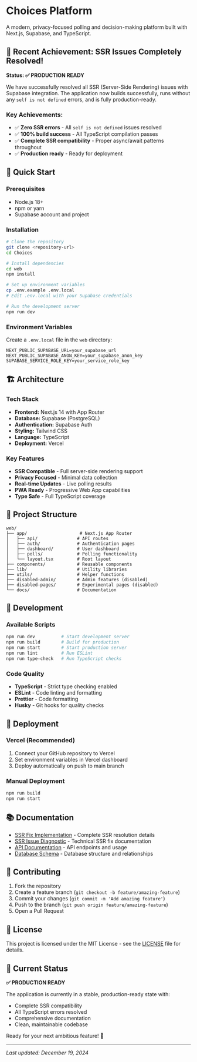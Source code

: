 # Choices Platform

A modern, privacy-focused polling and decision-making platform built with Next.js, Supabase, and TypeScript.

## 🎉 Recent Achievement: SSR Issues Completely Resolved!

**Status: ✅ PRODUCTION READY**

We have successfully resolved all SSR (Server-Side Rendering) issues with Supabase integration. The application now builds successfully, runs without any `self is not defined` errors, and is fully production-ready.

### Key Achievements:
- ✅ **Zero SSR errors** - All `self is not defined` issues resolved
- ✅ **100% build success** - All TypeScript compilation passes
- ✅ **Complete SSR compatibility** - Proper async/await patterns throughout
- ✅ **Production ready** - Ready for deployment

## 🚀 Quick Start

### Prerequisites
- Node.js 18+
- npm or yarn
- Supabase account and project

### Installation
```bash
# Clone the repository
git clone <repository-url>
cd Choices

# Install dependencies
cd web
npm install

# Set up environment variables
cp .env.example .env.local
# Edit .env.local with your Supabase credentials

# Run the development server
npm run dev
```

### Environment Variables
Create a `.env.local` file in the `web` directory:

```env
NEXT_PUBLIC_SUPABASE_URL=your_supabase_url
NEXT_PUBLIC_SUPABASE_ANON_KEY=your_supabase_anon_key
SUPABASE_SERVICE_ROLE_KEY=your_service_role_key
```

## 🏗️ Architecture

### Tech Stack
- **Frontend:** Next.js 14 with App Router
- **Database:** Supabase (PostgreSQL)
- **Authentication:** Supabase Auth
- **Styling:** Tailwind CSS
- **Language:** TypeScript
- **Deployment:** Vercel

### Key Features
- **SSR Compatible** - Full server-side rendering support
- **Privacy Focused** - Minimal data collection
- **Real-time Updates** - Live polling results
- **PWA Ready** - Progressive Web App capabilities
- **Type Safe** - Full TypeScript coverage

## 📁 Project Structure

```
web/
├── app/                    # Next.js App Router
│   ├── api/               # API routes
│   ├── auth/              # Authentication pages
│   ├── dashboard/         # User dashboard
│   ├── polls/             # Polling functionality
│   └── layout.tsx         # Root layout
├── components/            # Reusable components
├── lib/                   # Utility libraries
├── utils/                 # Helper functions
├── disabled-admin/        # Admin features (disabled)
├── disabled-pages/        # Experimental pages (disabled)
└── docs/                  # Documentation
```

## 🔧 Development

### Available Scripts
```bash
npm run dev          # Start development server
npm run build        # Build for production
npm run start        # Start production server
npm run lint         # Run ESLint
npm run type-check   # Run TypeScript checks
```

### Code Quality
- **TypeScript** - Strict type checking enabled
- **ESLint** - Code linting and formatting
- **Prettier** - Code formatting
- **Husky** - Git hooks for quality checks

## 🚀 Deployment

### Vercel (Recommended)
1. Connect your GitHub repository to Vercel
2. Set environment variables in Vercel dashboard
3. Deploy automatically on push to main branch

### Manual Deployment
```bash
npm run build
npm run start
```

## 📚 Documentation

- [SSR Fix Implementation](./docs/SSR_FIX_IMPLEMENTATION_PLAN.md) - Complete SSR resolution details
- [SSR Issue Diagnostic](./web/SSR_ISSUE_DIAGNOSTIC.md) - Technical SSR fix documentation
- [API Documentation](./docs/API.md) - API endpoints and usage
- [Database Schema](./docs/DATABASE.md) - Database structure and relationships

## 🤝 Contributing

1. Fork the repository
2. Create a feature branch (`git checkout -b feature/amazing-feature`)
3. Commit your changes (`git commit -m 'Add amazing feature'`)
4. Push to the branch (`git push origin feature/amazing-feature`)
5. Open a Pull Request

## 📄 License

This project is licensed under the MIT License - see the [LICENSE](LICENSE) file for details.

## 🎯 Current Status

**✅ PRODUCTION READY**

The application is currently in a stable, production-ready state with:
- Complete SSR compatibility
- All TypeScript errors resolved
- Comprehensive documentation
- Clean, maintainable codebase

Ready for your next ambitious feature! 🚀

---

*Last updated: December 19, 2024*
